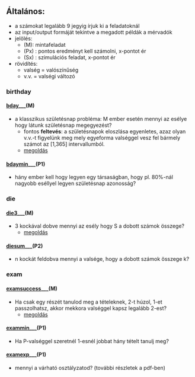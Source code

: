 ## Általános:
* a számokat legalább 9 jegyig írjuk ki a feladatoknál
* az input/output formáját tekintve a megadott példák a mérvadók
* jelölés:
  * (M): mintafeladat
  * (Px) : pontos eredményt kell számolni, x-pontot ér
  * (Sx) : szimulációs feladat, x-pontot ér
* rövidítés:
  * valség = valószínűség
  * v.v. = valségi változó

### birthday
#### [bday](bday/bday.pdf)___(M)
* a klasszikus születésnap probléma: M ember esetén mennyi az esélye 
hogy látunk születésnap megegyezést?
  * fontos **feltevés**: a születésnapok eloszlása egyenletes, azaz
olyan v.v.-t figyelünk meg mely egyeforma valséggel vesz fel bármely számot az [1,365] intervallumból.
  * [megoldás](bday/bday.md)

#### [bdaymin](bdaymin/bdaymin.pdf)___(P1)
* hány ember kell hogy legyen egy társaságban, hogy 
pl. 80%-nál nagyobb eséllyel legyen születésnap azonosság?

### die
#### [die3](die3/die3.pdf)___(M)
* 3 kockával dobve mennyi az esély hogy S a dobott számok összege?
  * [megoldás](die3/die3.md)

#### [diesum](diesum/diesum.pdf)___(P2)
* n kockát feldobva mennyi a valsége, hogy a dobott számok összege k?

### exam
#### [examsuccess](examsuccess/examsuccess.pdf)___(M)
* Ha csak egy részét tanulod meg a tételeknek, 2-t húzol, 1-et passzolhatsz, akkor mekkora valséggel kapsz legalább 2-est?
  * [megoldás](examsuccess/examsuccess.md)

#### [exammin](exammin/exammin.pdf)___(P1)
* Ha P-valséggel szeretnél 1-esnél jobbat hány tételt tanulj meg?

#### [examexp](examexp/examexp.pdf)___(P1)
* mennyi a várható osztályzatod? (további részletek a pdf-ben)
